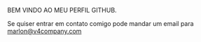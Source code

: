BEM VINDO AO MEU PERFIL GITHUB.

Se quiser entrar em contato comigo pode mandar um email para marlon@v4company.com
